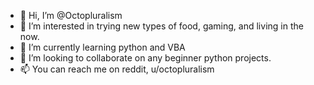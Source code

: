 - 👋 Hi, I’m @Octopluralism
- 👀 I’m interested in trying new types of food, gaming, and living in the now.
- 🌱 I’m currently learning python and VBA
- 💞️ I’m looking to collaborate on any beginner python projects.
- 📫 You can reach me on reddit, u/octopluralism

<!---
Octopluralism/Octopluralism is a ✨ special ✨ repository because its `README.md` (this file) appears on your GitHub profile.
You can click the Preview link to take a look at your changes.
--->
